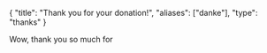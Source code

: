 {
    "title": "Thank you for your donation!",
    "aliases": ["danke"],
    "type": "thanks"
}

Wow, thank you so much for
